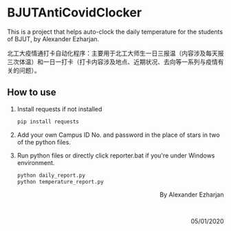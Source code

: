 # BJUTAntiCovidClocker
This is a project that helps auto-clock the daily temperature for the students of BJUT, by Alexander Ezharjan.

北工大疫情通打卡自动化程序：主要用于北工大师生一日三报温（内容涉及每天报三次体温）和一日一打卡（打卡内容涉及地点、近期状况、去向等一系列与疫情有关的问题）。



## How to use

1. Install requests if not installed

   ```bash
   pip install requests
   ```

   

2. Add your own Campus ID No. and password in the place of stars in two of the python files.

3. Run python files or directly click reporter.bat if you're under Windows environment.

   ```bash
   python daily_report.py
   python temperature_report.py
   ```







<p align="right">By Alexander Ezharjan</p><br><p align="right">05/01/2020</p>









